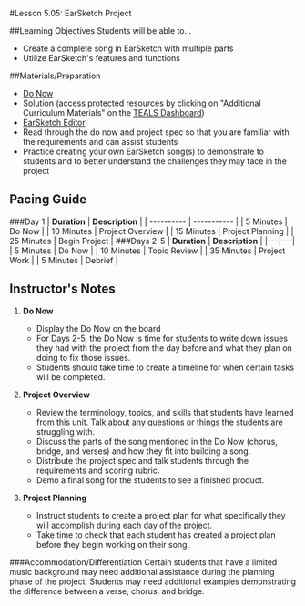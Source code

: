 #Lesson 5.05: EarSketch Project

##Learning Objectives
Students will be able to...
* Create a complete song in EarSketch with multiple parts
* Utilize EarSketch's features and functions


##Materials/Preparation
* [Do Now]
* Solution (access protected resources by clicking on "Additional Curriculum Materials" on the [TEALS Dashboard])
* [EarSketch Editor]
*  Read through the do now and project spec so that you are familiar with the requirements and can assist students
*  Practice creating your own EarSketch song(s) to demonstrate to students and to better understand the challenges they may face in the project

## Pacing Guide
###Day 1
| **Duration**   | **Description** |
| ---------- | ----------- |
| 5 Minutes  | Do Now      |
| 10 Minutes | Project Overview      |
| 15 Minutes | Project Planning         |
| 25 Minutes | Begin Project     |
###Days 2-5
| **Duration**   | **Description**             |
|---|---|
| 5 Minutes  | Do Now      |
| 10 Minutes | Topic Review      |
| 35 Minutes | Project Work      |
| 5 Minutes  | Debrief     |

## Instructor's Notes

1. **Do Now**
    * Display the Do Now on the board
    * For Days 2-5, the Do Now is time for students to write down issues they had with the project from the day before and what they plan on doing to fix those issues. 
    * Students should take time to create a timeline for when certain tasks will be completed.
2. **Project Overview**
	* Review the terminology, topics, and skills that students have learned from this unit. Talk about any questions or things the students are struggling with.
	* Discuss the parts of the song mentioned in the Do Now (chorus, bridge, and verses) and how they fit into building a song.
	* Distribute the project spec and talk students through the requirements and scoring rubric.
	* Demo a final song for the students to see a finished product.	
	
3. **Project Planning**	
    * Instruct students to create a project plan for what specifically they will accomplish during each day of the project.
    * Take time to check that each student has created a project plan before they begin working on their song. 

###Accommodation/Differentiation
Certain students that have a limited music background may need additional assistance during the planning phase of the project. Students may need additional examples demonstrating the difference between a verse, chorus, and bridge.

[Do Now]: do_now.md
[Lab]: lab.md
[TEALS Dashboard]:www.tealsk12.org/dashboard
[EarSketch Editor]: http://earsketch.gatech.edu/earsketch2/